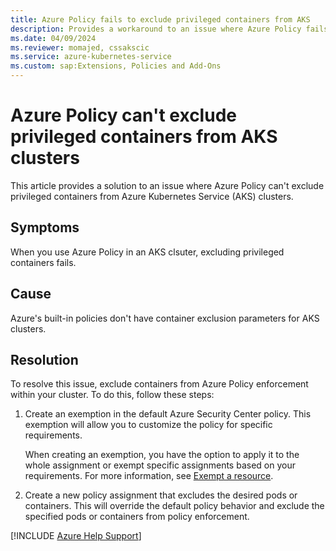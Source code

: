 ```yaml
---
title: Azure Policy fails to exclude privileged containers from AKS
description: Provides a workaround to an issue where Azure Policy fails to exclude privileged containers from Azure Kubernetes Service (AKS).
ms.date: 04/09/2024
ms.reviewer: momajed, cssakscic 
ms.service: azure-kubernetes-service
ms.custom: sap:Extensions, Policies and Add-Ons
---
```

# Azure Policy can't exclude privileged containers from AKS clusters

This article provides a solution to an issue where Azure Policy can't exclude privileged containers from Azure Kubernetes Service (AKS) clusters.

## Symptoms

When you use Azure Policy in an AKS clsuter, excluding privileged containers fails.

## Cause

Azure's built-in policies don't have container exclusion parameters for AKS clusters.

## Resolution

To resolve this issue, exclude containers from Azure Policy enforcement within your cluster. To do this, follow these steps:

1. Create an exemption in the default Azure Security Center policy. This exemption will allow you to customize the policy for specific requirements. 

   When creating an exemption, you have the option to apply it to the whole assignment or exempt specific assignments based on your requirements. For more information, see [Exempt a resource](/azure/defender-for-cloud/exempt-resource).

2. Create a new policy assignment that excludes the desired pods or containers. This will override the default policy behavior and exclude the specified pods or containers from policy enforcement. 

[!INCLUDE [Azure Help Support](../../../includes/azure-help-support.md)]

